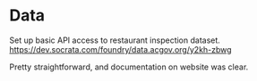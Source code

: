 # Data

Set up basic API access to restaurant inspection dataset.  
https://dev.socrata.com/foundry/data.acgov.org/y2kh-zbwg

Pretty straightforward, and documentation on website was clear.